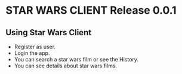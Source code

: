 
STAR WARS CLIENT Release 0.0.1
==========

Using Star Wars Client
--------------------

+ Register as user.
+ Login the app.
+ You can search a star wars film or see the History.
+ You can see details about star wars films.

